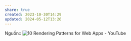 ```yaml
---
share: true
created: 2023-10-30T14:29
updated: 2024-05-12T13:26
---
```

Nguồn:: ![10 Rendering Patterns for Web Apps - YouTube](https://youtu.be/Dkx5ydvtpCA?si=JTxuIyW_lFbuA4OB)
